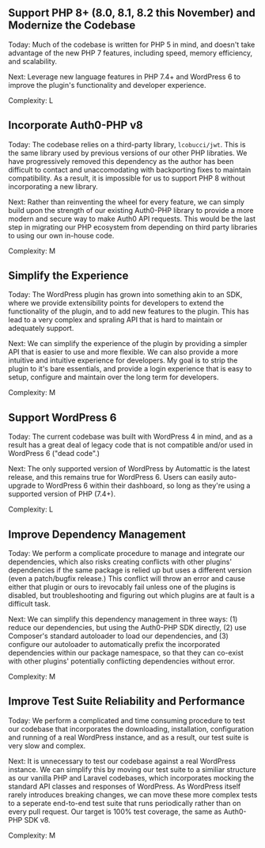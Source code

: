 
## Support PHP 8+ (8.0, 8.1, 8.2 this November) and Modernize the Codebase
Today: Much of the codebase is written for PHP 5 in mind, and doesn't take advantage of the new PHP 7 features, including speed, memory efficiency, and scalability.

Next: Leverage new language features in PHP 7.4+ and WordPress 6 to improve the plugin's functionality and developer experience.

Complexity: L

## Incorporate Auth0-PHP v8
Today: The codebase relies on a third-party library, `lcobucci/jwt`. This is the same library used by previous versions of our other PHP libraties. We have progressively removed this dependency as the author has been difficult to contact and unaccomodating with backporting fixes to maintain compatibility. As a result, it is impossible for us to support PHP 8 without incorporating a new library.

Next: Rather than reinventing the wheel for every feature, we can simply build upon the strength of our existing Auth0-PHP library to provide a more modern and secure way to make Auth0 API requests. This would be the last step in migrating our PHP ecosystem from depending on third party libraries to using our own in-house code.

Complexity: M

## Simplify the Experience
Today: The WordPress plugin has grown into something akin to an SDK, where we provide extensibility points for developers to extend the functionality of the plugin, and to add new features to the plugin. This has lead to a very complex and spraling API that is hard to maintain or adequately support.

Next: We can simplify the experience of the plugin by providing a simpler API that is easier to use and more flexible. We can also provide a more intuitive and intuitive experience for developers. My goal is to strip the plugin to it's bare essentials, and provide a login experience that is easy to setup, configure and maintain over the long term for developers.

Complexity: M

## Support WordPress 6
Today: The current codebase was built with WordPress 4 in mind, and as a result has a great deal of legacy code that is not compatible and/or used in WordPress 6 ("dead code".)

Next: The only supported version of WordPress by Automattic is the latest release, and this remains true for WordPress 6. Users can easily auto-upgrade to WordPress 6 within their dashboard, so long as they're using a supported version of PHP (7.4+).

Complexity: L

## Improve Dependency Management
Today: We perform a complicate procedure to manage and integrate our dependencies, which also risks creating conflicts with other plugins' dependencies if the same package is relied up but uses a different version (even a patch/bugfix release.) This conflict will throw an error and cause either that plugin or ours to irevocably fail unless one of the plugins is disabled, but troubleshooting and figuring out which plugins are at fault is a difficult task.

Next: We can simplify this dependency management in three ways: (1) reduce our dependencies, but using the Auth0-PHP SDK directly, (2) use Composer's standard autoloader to load our dependencies, and (3) configure our autoloader to automatically prefix the incorporated dependencies within our package namespace, so that they can co-exist with other plugins' potentially conflicting dependencies without error.

Complexity: M

## Improve Test Suite Reliability and Performance
Today: We perform a complicated and time consuming procedure to test our codebase that incorporates the downloading, installation, configuration and running of a real WordPress instance, and as a result, our test suite is very slow and complex.

Next: It is unnecessary to test our codebase against a real WordPress instance. We can simplify this by moving our test suite to a similiar structure as our vanilla PHP and Laravel codebases, which incorporates mocking the standard API classes and responses of WordPress. As WordPress itself rarely introduces breaking changes, we can move these more complex tests to a seperate end-to-end test suite that runs periodically rather than on every pull request. Our target is 100% test coverage, the same as Auth0-PHP SDK v8.

Complexity: M
